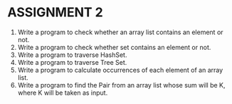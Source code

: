 # ASSIGNMENT 2

1. Write a program to check whether an array list contains an element or not.
2. Write a program to check whether set contains an element or not.
3. Write a program to traverse HashSet.
4. Write a program to traverse Tree Set.
5. Write a program to calculate occurrences of each element of an array list.
6. Write a program to find the Pair from an array list whose sum will be K, where K will be taken as input.
